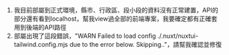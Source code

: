 1. 我目前部屬到正式環境，縣市、行政區、段小段的資料沒有正常建置，API的部分還有看到localhost，幫我view過全部的前端專案，我要確定都有正確套用到後端的API路徑
2. 部屬出現了這段錯誤，"WARN  Failed to load config ./.nuxt/nuxtui-tailwind.config.mjs due to the error below. Skipping.."，請幫我確認並修復

